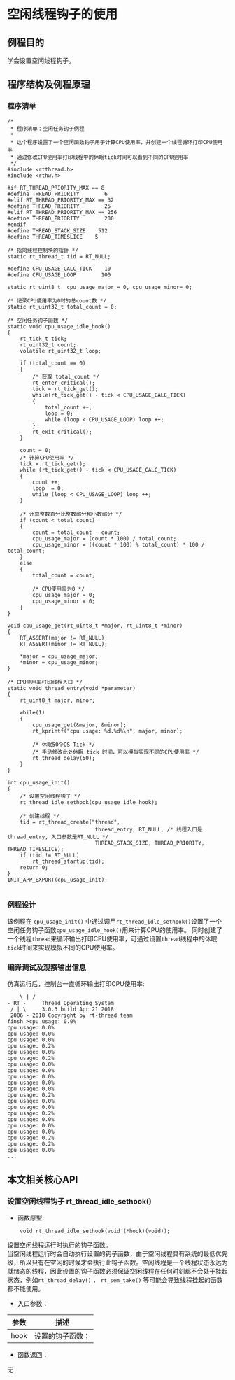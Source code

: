 # 空闲线程钩子的使用 #

## 例程目的 ##

学会设置空闲线程钩子。

## 程序结构及例程原理 ##

### 程序清单 ###

```{.c}
/*
 * 程序清单：空闲任务钩子例程
 *
 * 这个程序设置了一个空闲函数钩子用于计算CPU使用率，并创建一个线程循环打印CPU使用率
 * 通过修改CPU使用率打印线程中的休眠tick时间可以看到不同的CPU使用率
 */
#include <rtthread.h>
#include <rthw.h>

#if RT_THREAD_PRIORITY_MAX == 8
#define THREAD_PRIORITY        6
#elif RT_THREAD_PRIORITY_MAX == 32
#define THREAD_PRIORITY        25
#elif RT_THREAD_PRIORITY_MAX == 256
#define THREAD_PRIORITY        200
#endif
#define THREAD_STACK_SIZE    512
#define THREAD_TIMESLICE    5

/* 指向线程控制块的指针 */
static rt_thread_t tid = RT_NULL;

#define CPU_USAGE_CALC_TICK    10
#define CPU_USAGE_LOOP        100

static rt_uint8_t  cpu_usage_major = 0, cpu_usage_minor= 0;

/* 记录CPU使用率为0时的总count数 */
static rt_uint32_t total_count = 0;		

/* 空闲任务钩子函数 */
static void cpu_usage_idle_hook()
{
    rt_tick_t tick;
    rt_uint32_t count;
    volatile rt_uint32_t loop;

    if (total_count == 0)
    {
        /* 获取 total_count */
        rt_enter_critical();
        tick = rt_tick_get();
        while(rt_tick_get() - tick < CPU_USAGE_CALC_TICK)
        {
            total_count ++;
            loop = 0;
            while (loop < CPU_USAGE_LOOP) loop ++;
        }
        rt_exit_critical();
    }

    count = 0;
    /* 计算CPU使用率 */
    tick = rt_tick_get();
    while (rt_tick_get() - tick < CPU_USAGE_CALC_TICK)
    {
        count ++;
        loop  = 0;
        while (loop < CPU_USAGE_LOOP) loop ++;
    }

    /* 计算整数百分比整数部分和小数部分 */
    if (count < total_count)
    {
        count = total_count - count;
        cpu_usage_major = (count * 100) / total_count;
        cpu_usage_minor = ((count * 100) % total_count) * 100 / total_count;
    }
    else
    {
        total_count = count;

        /* CPU使用率为0 */
        cpu_usage_major = 0;
        cpu_usage_minor = 0;
    }
}

void cpu_usage_get(rt_uint8_t *major, rt_uint8_t *minor)
{
    RT_ASSERT(major != RT_NULL);
    RT_ASSERT(minor != RT_NULL);

    *major = cpu_usage_major;
    *minor = cpu_usage_minor;
}

/* CPU使用率打印线程入口 */
static void thread_entry(void *parameter)
{
    rt_uint8_t major, minor;

    while(1)
    {
        cpu_usage_get(&major, &minor);
        rt_kprintf("cpu usage: %d.%d%\n", major, minor);

        /* 休眠50个OS Tick */
        /* 手动修改此处休眠 tick 时间，可以模拟实现不同的CPU使用率 */
        rt_thread_delay(50);
    }
}

int cpu_usage_init()
{
    /* 设置空闲线程钩子 */
    rt_thread_idle_sethook(cpu_usage_idle_hook);
	
    /* 创建线程 */
    tid = rt_thread_create("thread",
                            thread_entry, RT_NULL, /* 线程入口是thread_entry, 入口参数是RT_NULL */
                            THREAD_STACK_SIZE, THREAD_PRIORITY, THREAD_TIMESLICE);
    if (tid != RT_NULL)
        rt_thread_startup(tid);
    return 0;
}
INIT_APP_EXPORT(cpu_usage_init);


```

### 例程设计 ###

该例程在 `cpu_usage_init()` 中通过调用```rt_thread_idle_sethook()```设置了一个空闲任务钩子函数```cpu_usage_idle_hook()```用来计算CPU的使用率。
同时创建了一个线程```thread```来循环输出打印CPU使用率，可通过设置```thread```线程中的休眠```tick```时间来实现模拟不同的CPU使用率。


### 编译调试及观察输出信息 ###

仿真运行后，控制台一直循环输出打印CPU使用率:

		\ | /
	- RT -     Thread Operating System
	 / | \     3.0.3 build Apr 21 2018
	 2006 - 2018 Copyright by rt-thread team
	finsh >cpu usage: 0.0%
	cpu usage: 0.0%
	cpu usage: 0.0%
	cpu usage: 0.0%
	cpu usage: 0.2%
	cpu usage: 0.0%
	cpu usage: 0.2%
	cpu usage: 0.0%
	cpu usage: 0.0%
	cpu usage: 0.0%
	cpu usage: 0.0%
	cpu usage: 0.0%
	cpu usage: 0.2%
	cpu usage: 0.0%
	cpu usage: 0.0%
	cpu usage: 0.2%
	cpu usage: 0.0%
	cpu usage: 0.0%
	cpu usage: 0.0%
	cpu usage: 0.2%
	cpu usage: 0.2%
	cpu usage: 0.0%
	...
	

## 本文相关核心API ##

### 设置空闲线程钩子 rt_thread_idle_sethook() ###

* 函数原型:

```{.c}
    void rt_thread_idle_sethook(void (*hook)(void));
```

设置空闲线程运行时执行的钩子函数。   
当空闲线程运行时会自动执行设置的钩子函数，由于空闲线程具有系统的最低优先级，所以只有在空闲的时候才会执行此钩子函数。空闲线程是一个线程状态永远为就绪态的线程，因此设置的钩子函数必须保证空闲线程在任何时刻都不会处于挂起状态，例如```rt_thread_delay()``` ， ```rt_sem_take()``` 等可能会导致线程挂起的函数都不能使用。   

* 入口参数：

|参数            | 描述 |
---------------|--------------------------------
|hook|设置的钩子函数；|

* 函数返回：

无
